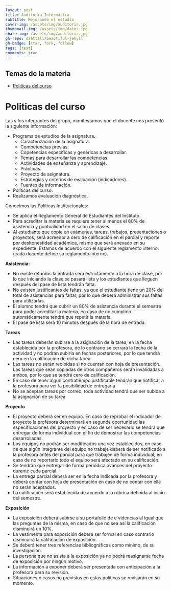 ```yaml
---
layout: post
title: Auditoria Informatica
subtitle: Mejorando el estudio
cover-img: /assets/img/auditoria.jpg
thumbnail-img: /assets/img/datos.jpg
share-img: /assets/img/auditoria.jpg
gh-repo: daattali/beautiful-jekyll
gh-badge: [star, fork, follow]
tags: [test]
comments: true
---
```


## Temas de la materia


- [Politicas del curso](#politicas-del-curso)

# Politicas del curso

Las y los integrantes del grupo, manifestamos que el docente nos presentó la siguiente información:
- Programa de estudios de la asignatura.
  - Caracterización de la asignatura.
  - Competencias previas.
  - Copetencias específicas y genéricas a desarrollar.
  - Temas para desarrollar las competencias.
  - Actividades de enseñanza y aprendizaje.
  - Prácticas.
  - Proyecto de asignatura.
  - Estrategias y criterios de evaluación (indicadores).
  - Fuentes de información.
- Políticas del curso.
- Realizamos evaluación diagnóstica.

Conocimos las Políticas Institucionales:
  - Se aplica el Reglamento General de Estudiantes del Instituto.
  - Para acreditar la materia se requiere tener al menos el 80% de asistencia y puntualidad en el salón de clases.
  - Al estudiante que copie en exámenes, tareas, trabajos, presentaciones o proyectos, será acreedor a cero de calificación en el parcial y reporte por deshonestidad académica, mismo que será anexado en su expediente.
Estamos de acuerdo con el siguiente reglamento interno: (cada docente define su reglamento interno).

**Asistencia:**
- No existe retardos la entrada será estrictamente a la hora de clase, por lo que iniciando la clase se pasará lista y los estudiantes que lleguen después del pase de lista tendrán falta.
- No existen justificantes de faltas, ya que el estudiante tiene un 20% del total de asistencias para faltar, por lo que deberá administrar sus faltas para utilizarlas.
- El alumno tendrá que cubrir un 80% de asistencia durante el semestre para poder acreditar la materia, en caso de no cumplirlo automáticamente tendrá que repetir la materia.
- El pase de lista será 10 minutos después de la hora de entrada.

**Tareas**
- Las tareas deberán subirse a la asignación de la tarea, en la fecha establecida por la profesora, de lo contrario se cerrará la fecha de la actividad y no podrán subirla en fechas posteriores, por lo que tendrá cero en la calificación de dicha tarea.
- Las tareas no serán recibidas si no cuentan con hoja de presentación.
 Las tareas que sean copiadas de otros compañeros serán invalidadas a ambos, por lo que se tendrá cero de calificación.
- En caso de tener algún contratiempo justificable tendrán que notificar a la profesora para ver la posibilidad de entregarla
- No se aceptan tareas por correo, toda actividad tendrá que ser subida a la asignación de su tarea

**Proyecto**
- El proyecto deberá ser en equipo.
En caso de reprobar el indicador de proyecto la profesora determinará en segunda oportunidad las especificaciones del proyecto y en caso de ser necesario se tendrá que entregar de forma individual con el fin de demostrar las competencias desarrolladas.
-  Los equipos no podrán ser modificados una vez establecidos, en caso de que algún integrante del equipo no trabaje deberá de ser notificado a la profesora antes del parcial para que trabajen de forma individual, en caso de no reportarlo todo el equipo será afectado en su calificación.
- Se tendrán que entregar de forma periódica avances del proyecto durante cada parcial.
- La entrega parcial deberá ser en la fecha indicada por la profesora y deberá contar con hoja de presentación en caso de no contar con ella no serán aceptados.
- La calificación será establecida de acuerdo a la rúbrica definida al inicio del semestre.

**Exposición**
- La exposición deberá subirse a su portafolio de e videncias al igual que las preguntas de la misma, en caso de que no sea así la calificación disminuirá un 10%.
- La vestimenta para exposición deberá ser formal en caso contrario disminuirá la calificación de exposición.
- Se deberá tener tres referencias bibliográficas como mínimo, de su investigación.
- La persona que no asista a la exposición ya no podrá reasignarse fecha de exposición por ningún motivo.
- La información a exponer deberá ser presentada con anticipación a la profesora para su revisión.
- Situaciones o casos no previstos en estas políticas se revisarán en su momento.
